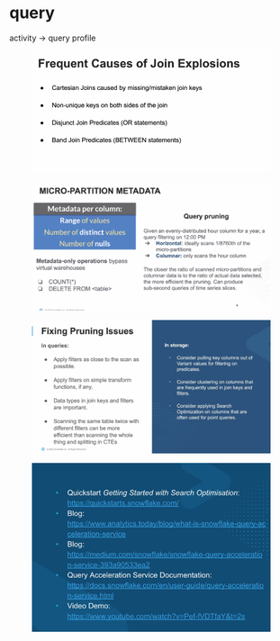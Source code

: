 # query

activity -> query profile

<figure><img src="../.gitbook/assets/image (17).png" alt=""><figcaption></figcaption></figure>

<figure><img src="../.gitbook/assets/image (15).png" alt=""><figcaption></figcaption></figure>

<figure><img src="../.gitbook/assets/image (8).png" alt=""><figcaption></figcaption></figure>

<figure><img src="../.gitbook/assets/image (14).png" alt=""><figcaption></figcaption></figure>
